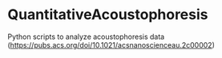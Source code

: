 # QuantitativeAcoustophoresis
Python scripts to analyze acoustophoresis data (https://pubs.acs.org/doi/10.1021/acsnanoscienceau.2c00002)
